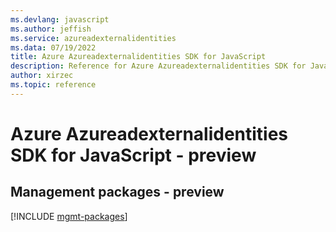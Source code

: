 ```yaml
---
ms.devlang: javascript
ms.author: jeffish
ms.service: azureadexternalidentities
ms.data: 07/19/2022
title: Azure Azureadexternalidentities SDK for JavaScript
description: Reference for Azure Azureadexternalidentities SDK for JavaScript
author: xirzec
ms.topic: reference
---
```

# Azure Azureadexternalidentities SDK for JavaScript - preview

## Management packages - preview
[!INCLUDE [mgmt-packages](azureadexternalidentities-mgmt-index.md)]
